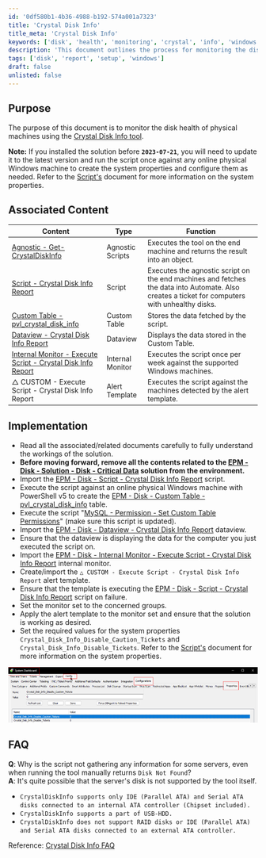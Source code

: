 ```yaml
---
id: '0df580b1-4b36-4988-b192-574a001a7323'
title: 'Crystal Disk Info'
title_meta: 'Crystal Disk Info'
keywords: ['disk', 'health', 'monitoring', 'crystal', 'info', 'windows']
description: 'This document outlines the process for monitoring the disk health of physical machines using the Crystal Disk Info tool. It includes prerequisites, implementation steps, and troubleshooting FAQs related to disk monitoring and reporting.'
tags: ['disk', 'report', 'setup', 'windows']
draft: false
unlisted: false
---
```


## Purpose

The purpose of this document is to monitor the disk health of physical machines using the [Crystal Disk Info tool](https://crystalmark.info/en/software/crystaldiskinfo/).

**Note:** If you installed the solution before **`2023-07-21`**, you will need to update it to the latest version and run the script once against any online physical Windows machine to create the system properties and configure them as needed. Refer to the [Script's](<../cwa/scripts/Crystal Disk Info Report.md>) document for more information on the system properties.

## Associated Content

| Content                                                                                 | Type                | Function                                                                                          |
|-----------------------------------------------------------------------------------------|---------------------|---------------------------------------------------------------------------------------------------|
| [Agnostic - Get-CrystalDiskInfo](<../powershell/Get-CrystalDiskInfo.md>)             | Agnostic Scripts     | Executes the tool on the end machine and returns the result into an object.                     |
| [Script - Crystal Disk Info Report](<../cwa/scripts/Crystal Disk Info Report.md>)   | Script               | Executes the agnostic script on the end machines and fetches the data into Automate. Also creates a ticket for computers with unhealthy disks. |
| [Custom Table - pvl_crystal_disk_info](<../cwa/tables/pvl_crystal_disk_info.md>)     | Custom Table        | Stores the data fetched by the script.                                                            |
| [Dataview - Crystal Disk Info Report](<../cwa/dataviews/Crystal Disk Info Report.md>) | Dataview            | Displays the data stored in the Custom Table.                                                   |
| [Internal Monitor - Execute Script - Crystal Disk Info Report](<../cwa/monitors/Execute Script - Crystal Disk Info Report.md>) | Internal Monitor     | Executes the script once per week against the supported Windows machines.                        |
| △ CUSTOM - Execute Script - Crystal Disk Info Report                                    | Alert Template      | Executes the script against the machines detected by the alert template.                        |

## Implementation

- Read all the associated/related documents carefully to fully understand the workings of the solution.
- **Before moving forward, remove all the contents related to the [EPM - Disk - Solution - Disk - Critical Data](<./Disk - Critical Data.md>) solution from the environment.**
- Import the [EPM - Disk - Script - Crystal Disk Info Report](<../cwa/scripts/Crystal Disk Info Report.md>) script.
- Execute the script against an online physical Windows machine with PowerShell v5 to create the [EPM - Disk - Custom Table - pvl_crystal_disk_info](<../cwa/tables/pvl_crystal_disk_info.md>) table.
- Execute the script "[MySQL - Permission - Set Custom Table Permissions](https://proval.itglue.com/5078775/docs/8056027)" (make sure this script is updated).
- Import the [EPM - Disk - Dataview - Crystal Disk Info Report](<../cwa/dataviews/Crystal Disk Info Report.md>) dataview.
- Ensure that the dataview is displaying the data for the computer you just executed the script on.
- Import the [EPM - Disk - Internal Monitor - Execute Script - Crystal Disk Info Report](<../cwa/monitors/Execute Script - Crystal Disk Info Report.md>) internal monitor.
- Create/import the `△ CUSTOM - Execute Script - Crystal Disk Info Report` alert template.
- Ensure that the template is executing the [EPM - Disk - Script - Crystal Disk Info Report](<../cwa/scripts/Crystal Disk Info Report.md>) script on failure.
- Set the monitor set to the concerned groups.
- Apply the alert template to the monitor set and ensure that the solution is working as desired.
- Set the required values for the system properties `Crystal_Disk_Info_Disable_Caution_Tickets` and `Crystal_Disk_Info_Disable_Tickets`. Refer to the [Script's](<../cwa/scripts/Crystal Disk Info Report.md>) document for more information on the system properties.

![Image](../../static/img/Crystal-Disk-Info/image_1.png)

## FAQ

**Q**: Why is the script not gathering any information for some servers, even when running the tool manually returns `Disk Not Found`?  
**A**: It's quite possible that the server's disk is not supported by the tool itself.

- `CrystalDiskInfo supports only IDE (Parallel ATA) and Serial ATA disks connected to an internal ATA controller (Chipset included).`
- `CrystalDiskInfo supports a part of USB-HDD.`
- `CrystalDiskInfo does not support RAID disks or IDE (Parallel ATA) and Serial ATA disks connected to an external ATA controller.`

Reference: [Crystal Disk Info FAQ](https://crystalmark.info/en/software/crystaldiskinfo/crystaldiskinfo-faq/)




